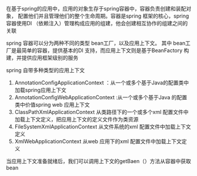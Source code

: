 在基于spring的应用中，应用的对象生存于spring容器中，容器负责创建和装配对象， 配置他们并且管理他们的整个生命周期。容器是spring 框架的核心，spring容器使用DI （依赖注入）管理构成应用的组建，他会创建相互协作的组建之间的关联 

spring 容器可以分为两种不同的类型 bean工厂，以及应用上下文。 其中 bean工厂是最简单的容器，提供基本的DI 支持，而应用上下文则是基于BeanFactory 构建，并提供应用框架级别的服务

spring 自带多种类型的应用上下文
1. AnnotationConfigApplicationContext ：从一个或多个基于Java的配置类中加载spring应用上下文
2. AnnotationConfigWebApplicationContext :从一个或多个基于Java 的配置类中价值spring web 应用上下文
3. ClassPathXmlApplicationContext 从类路径下的一个或多个xml 配置文件中加载上下文定义，把应用上下文的定义文件作为类资源
4. FileSystemXmlApplicationContext 从文件系统的xml 配置文件中加载上下文定义
5. XmlWebApplicationContext 从web 应用下的xml 配置文件中加载上下文定义

当应用上下文准备就绪后，我们可以调用上下文的getBaen（）方法从容器中获取bean

